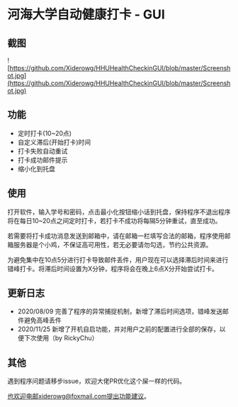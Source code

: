 # 河海大学自动健康打卡 - GUI

## 截图

![https://github.com/Xiderowg/HHUHealthCheckinGUI/blob/master/Screenshot.jpg](https://github.com/Xiderowg/HHUHealthCheckinGUI/blob/master/Screenshot.jpg)

## 功能

* 定时打卡(10~20点)
* 自定义滞后(开始打卡)时间
* 打卡失败自动重试
* 打卡成功邮件提示
* 缩小化到托盘

## 使用

打开软件，输入学号和密码，点击最小化按钮缩小话到托盘，保持程序不退出程序将在每日10~20点之间定时打卡，若打卡不成功将每隔5分钟重试，直至成功。  

若需要将打卡成功消息发送到邮箱中，请在邮箱一栏填写合法的邮箱，程序使用邮箱服务器是个小鸡，不保证高可用性，若无必要请勿勾选，节约公共资源。

为避免集中在10点5分进行打卡导致邮件丢件，用户现在可以选择滞后时间来进行错峰打卡。将滞后时间设置为X分钟，程序将会在晚上6点X分开始尝试打卡。

## 更新日志

- 2020/08/09 完善了程序的异常捕捉机制，新增了滞后时间选项，错峰发送邮件避免高峰丢件
- 2020/11/25 新增了开机自启功能，并对用户之前的配置进行全部的保存，以便下次使用（by RickyChu）

## 其他

遇到程序问题请移步issue，欢迎大佬PR优化这个屎一样的代码。

也欢迎电邮xiderowg@foxmail.com提出功能建议。
